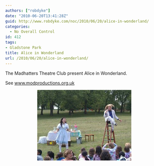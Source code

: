 ```yaml
---
authors: ["robdyke"]
date: "2010-06-20T13:41:28Z"
guid: http://www.robdyke.com/noc/2010/06/20/alice-in-wonderland/
categories:
  - No Overall Control
id: 412
tags:
- Gladstone Park
title: Alice in Wonderland
url: /2010/06/20/alice-in-wonderland/
---
```

The Madhatters Theatre Club present Alice in Wonderland.

See www.modproductions.org.uk
  
<a alt="image" href="/pubfiles/2010/06/wpid-2010-06-20-14.37.151.jpg"><img style="display:block;margin-right:auto;margin-left:auto;" alt="image" src="/pubfiles/2010/06/wpid-2010-06-20-14.37.15.jpg" /></a>